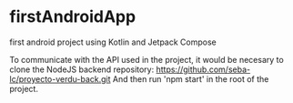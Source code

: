# firstAndroidApp
first android project using Kotlin and Jetpack Compose

To communicate with the API used in the project, it would be necesary to clone the NodeJS backend repository: https://github.com/seba-lc/proyecto-verdu-back.git
And then run 'npm start' in the root of the project. 
